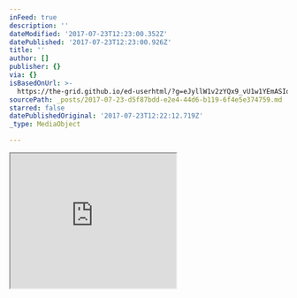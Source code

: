 ```yaml
---
inFeed: true
description: ''
dateModified: '2017-07-23T12:23:00.352Z'
datePublished: '2017-07-23T12:23:00.926Z'
title: ''
author: []
publisher: {}
via: {}
isBasedOnUrl: >-
  https://the-grid.github.io/ed-userhtml/?g=eJyllW1v2zYQx9_vU1w1YEmASIqR1nUcO4ATp62WrQmSeEMwDAVNnSUmFCmQlDV32Hff6bFKtuzN3tjiw93_7vg7cvZmeX1x_3BzCanL5BnAd3ClrUID54WxDoWahU44ifUSwCxDx4CnzFh0c291_8GfePXaLEyRxc3nG9-Hc5S6BGHBpQhCCSeYFF-ZE1qBVSLP0cFGG8h28EEYXDOLkBv9iNwFEDkohZSwZWZX70LG024ZfL-RsdyI3IE1fO6lzuV2GoZlWQaJdaTDA66zcNP6frThcTAO3vYTwaP1zmZh42Por8k0DCHqgsZvEVZLFBRwrTYigTn82dSF5eIKd1PwFtFXdrdb3LjP2crqd24xiSfHW_ajTJafFl_eXrz_dJk8fH7wDlu7wqVLnTGhyLYaFMIfT0aTTdDFyfK8SqQziJlj1fTq9iey6LL-V0uhh4bWacMSPC_4E7qXYiRic-2G-zO0liVCJXeoYjRRTDbvTsYno_HReHT8_sSrt_11Wv_1Re0PGhd5vt9U6eC04WNY6oqQewKD6xhh3aDSmzbMWJEoXygCIU4qVozO-nNYRVDiOvhPEnis-lLUKEixtv3xFyIcBUfB0WDin0QQ71KoJ3C7HOeewz9cyK31wKCce9btJNoU0XmQGtz8H-Xaa9hpttkMVB_ZljWzXrupprAQFy84hLpskborOKcDXBk5hT2pkwTjSAVVj-8dPt95nVctaafwWzdfsX-XIxebXdVyW0HHb2GnCyiZorA06M2GbgiaoRAsLQa9aZ92hVfwUetE4oI-b1o_wc3t9S_R8vL2S7Q8fMXqktpBvmbU2fzeW1O092gyS1EBBbMVHKEwEjhTRBbYOhOBMTAVN7eKTQm3IifiatAawPocnG7LNqsS9Gnok7uzvXa9Jf7lDVE5GtD5awNtYamB-vng2dHRoSksYUBBnX2V-Craf1aS_YODgWrVN3TDGUc96lLdJlUyQXrKCVnHsrz-ubp8pWYxxp0wadSG-3vff5P1KwWfWtXRLYSG-Oiweq1xI8VlQX3LCKEsl9TAjD8lRhdUYJHRJQM_1MWuH46uR2EWiy21V_XbjNc63p31DMAsHQHVMlFzj6NyaDyoW4yGWmozLVPh8JT4vzqHBeek5iw9OqOBi1oDRDz3Xk3PexZC2MdAnpoH8G8VSDog
sourcePath: _posts/2017-07-23-d5f87bdd-e2e4-44d6-b119-6f4e5e374759.md
starred: false
datePublishedOriginal: '2017-07-23T12:22:12.719Z'
_type: MediaObject

---
```

<iframe src="https://the-grid.github.io/ed-userhtml/?g=eJylVW1P40YQ_t5fMedKBSRiE3GXCyFBCoS7c2kPBKQVqqrTZj2xF9a71u46rq_qf-_49Qwt_dIviT27zzzz8sx4_mZ1fXH_cHMJiUvlGcB3cKWtQgPnubEOhZoHTjiJ9RHAPEXHgCfMWHQLb33_YTT16rN5kCCLmsc3oxGco9QFCAsuQRBKOMGk-Mqc0AqsElmGDrbaQFrCB2FwwyxCZvQjcudD6KAQUsKOmbK-hYwn3TGMRg2N5UZkDqzhCy9xLrOzICiKwo-tIx7uc50G29b3ow2O_Yn_tjf4j9Y7mweNj6G_JtMggLALGr9FWB1RUMC12ooYFvBnUxeWiSssZ-Atw6_srlzeuM_p2up3bjmNpsc79qOMV5-WX95evP90GT98fvAOW1zukpVOmVCErV5yMZpMx9Ot38XJsqxKpANEzLHKvL79iRBd1v-KFHoItE4bFuN5zp_QvSQjEptpN7yforUsFiq-QxWhCSPCvDuZnIwnR5Px8fsTr77212n91xe1bzQus2y_qdLBaaOPYakrhdyTMLiOEDaNVHpooxkrYjUSioQQxZVWjE77PqxDKHDj_6cSeKT6UtRSkGJj-_bnIhj7R_7RwPBPRZDepVBP4MoMF57DP1zArfXAoFx41pUSbYLoPEgMbv8Pc-016DjbbAasj2zHGqvXXqpVmIuLFzqEumyhuss5pwaujZzBntRxjBHVcu_w-a3rrBpHO4PfOnul-7sMudiW1bjtBLXeQqlzKJiikDTo7Za2A1mI3tKh30P7lCtp-R-1jiUu6fGm9ePf3F7_Eq4ub7-Eq8NXUJc0CvI1UIf5vUdTtPdoUktRAQWzExwhNxI4U6QqsHUmAiNgKmo2ik1IanlGaqtF1oirz8HptmT0sNcaW4m_XAkVeiDHXxuV5pYmprf7z3pFXVJYwKDtdcpVtutw_1kd9g8OBqzVoNBKM46G0iW6zaRggviUE7KOZXX9c7VtpWYRRh0xcdTA_b3vv9GOKoYRzaajtYOGRNHp6LVJDRWXOQ0qI92kmaSJZfwpNjqnqoqUtgr8UFe4_lJ0QwnzSOxonqrf5n2jo_KsbzzMkzFQLWO18Dgqh8aDeqboVUttZkUiHJ6S4K_OYck5sTlLX5nxwEXNASJaeK-m5z0LIehjIE_NF-9vkZo0lA" height="244" style=""></iframe>